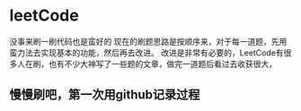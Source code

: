 # leetCode
没事来刷一刷代码也是蛮好的
现在的刷题思路是按顺序来，对于每一道题，先用蛮力法去实现基本的功能，然后再去改进。
改进是非常有必要的，LeetCode有很多人在刷，也有不少大神写了一些题的文章，做完一道题后看过去收获很大，
## 慢慢刷吧，第一次用github记录过程
